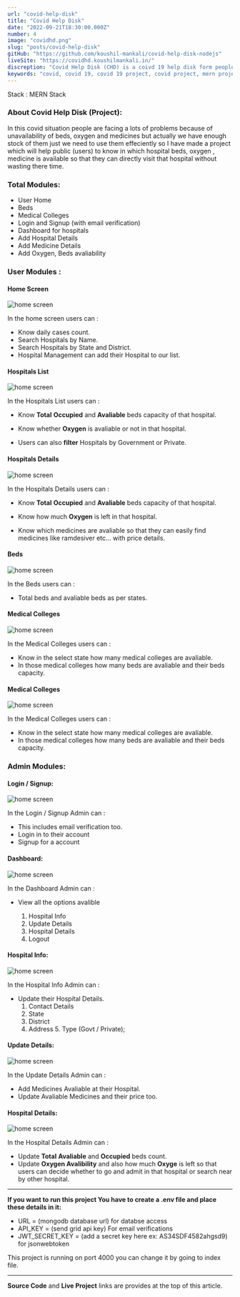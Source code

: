 ```yaml
---
url: "covid-help-disk"
title: "Covid Help Disk"
date: "2022-09-21T18:30:00.000Z"
number: 4
image: "covidhd.png"
slug: "posts/covid-help-disk"
gitHub: "https://github.com/koushil-mankali/covid-help-disk-nodejs"
liveSite: "https://covidhd.koushilmankali.in/"
discreption: "Covid Help Disk (CHD) is a coivd 19 help disk form people to search for hospitals near by them for beds avalibility oxygen avalibility and medicines avalibility which will help people not to waste time in searching for beds in covid emergency."
keywords: "covid, covid 19, covid 19 project, covid project, mern project, mern project on covid, mern project on covid 19, react js project on covid 19, mern project with source code, koushil, koushil mankali"
---
```


Stack : MERN Stack

### About Covid Help Disk (Project):

In this covid situation people are facing a lots of problems because of unavailability of beds, oxygen and medicines but actually we have enough stock of them just we need to use them effeciently so I have made a project which will help public (users) to know in which hospital beds, oxygen , medicine is available so that they can directly visit that hospital without wasting there time.

### Total Modules:

- User Home
- Beds
- Medical Colleges
- Login and Signup (with email verification)
- Dashboard for hospitals
- Add Hospital Details
- Add Medicine Details
- Add Oxygen, Beds avaliability

### User Modules :

#### Home Screen

![home screen](/Images/postImages/covidhd.png)

In the home screen users can :

- Know daily cases count.
- Search Hospitals by Name.
- Search Hospitals by State and District.
- Hospital Management can add their Hospital to our list.

#### Hospitals List

![home screen](/Images/postImages/chd/Hospitals-List.png)

In the Hospitals List users can :

- Know **Total** **Occupied** and **Avaliable** beds capacity of that hospital.
- Know whether **Oxygen** is avaliable or not in that hospital.

- Users can also **filter** Hospitals by Government or Private.

#### Hospitals Details

![home screen](/Images/postImages/chd/Hospital-Details.png)

In the Hospitals Details users can :

- Know **Total** **Occupied** and **Avaliable** beds capacity of that hospital.
- Know how much **Oxygen** is left in that hospital.

- Know which medicines are avaliable so that they can easily find medicines like ramdesiver etc... with price details.

#### Beds

![home screen](/Images/postImages/chd/Beds.png)

In the Beds users can :

- Total beds and avaliable beds as per states.

#### Medical Colleges

![home screen](/Images/postImages/chd/Medical-Collges.png)

In the Medical Colleges users can :

- Know in the select state how many medical colleges are avaliable.
- In those medical colleges how many beds are avaliable and their beds capacity.

#### Medical Colleges

![home screen](/Images/postImages/chd/Medical-Collges.png)

In the Medical Colleges users can :

- Know in the select state how many medical colleges are avaliable.
- In those medical colleges how many beds are avaliable and their beds capacity.

### Admin Modules:

#### Login / Signup:

![home screen](/Images/postImages/chd/Login.png)

In the Login / Signup Admin can :

- This includes email verification too.
- Login in to their account
- Signup for a account

#### Dashboard:

![home screen](/Images/postImages/chd/Dashboard.png)

In the Dashboard Admin can :

- View all the options avalible

  1. Hospital Info
  2. Update Details
  3. Hospital Details
  4. Logout

#### Hospital Info:

![home screen](/Images/postImages/chd/HospitalInfo.png)

In the Hospital Info Admin can :

- Update their Hospital Details.
  1. Contact Details
  2. State
  3. District
  4. Address 5. Type (Govt / Private);

#### Update Details:

![home screen](/Images/postImages/chd/Update-Details.png)

In the Update Details Admin can :

- Add Medicines Avaliable at their Hospital.
- Update Avaliable Medicines and their price too.

#### Hospital Details:

![home screen](/Images/postImages/chd/Update-Hospital-Details.png)

In the Hospital Details Admin can :

- Update **Total** **Avaliable** and **Occupied** beds count.
- Update **Oxygen Avalibility** and also how much **Oxyge** is left so that users can decide whether to go and admit in that hospital or search near by other hospital.

---

**If you want to run this project You have to create a .env file and place these details in it:**

- URL = (mongodb database url) for databse access
- API_KEY = (send grid api key) For email verifications
- JWT_SECRET_KEY = (add a secret key here ex: AS34SDF4582ahgsd9) for jsonwebtoken

This project is running on port 4000 you can change it by going to index file.

---

**Source Code** and **Live Project** links are provides at the top of this article.
